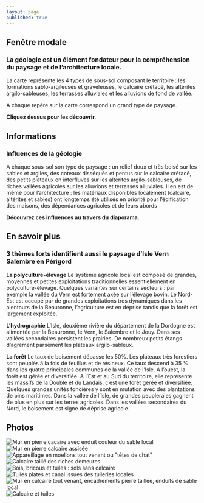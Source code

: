 ```yaml
---
layout: page
published: true
---
```


## Fenêtre modale
### **La géologie est un élément fondateur pour la compréhension du paysage et de l’architecture locale.**

La carte représente les 4 types de sous-sol composant le territoire : les formations sablo-argileuses et graveleuses, le calcaire crétacé, les altérites argilo-sableuses, les terrasses alluviales et les alluvions de fond de vallée.

A chaque repère sur la carte correspond un grand type de paysage.

**Cliquez dessus pour les découvrir.**


## Informations
### Influences de la géologie

A chaque sous-sol son type de paysage : un relief doux et très boisé sur les sables et argiles,  des coteaux disséqués et pentus sur le calcaire crétacé, des petits plateaux en interfluves sur les altérites argilo-sableuses, de riches vallées agricoles sur les alluvions et terrasses alluviales.
Il en est de même pour l’architecture : les matériaux disponibles localement (calcaire, altérites et sables) ont longtemps été utilisés en priorité pour l’édification des maisons, des dépendances agricoles et de leurs abords 

**Découvrez ces influences au travers du diaporama.**

## En savoir plus
### **3 thèmes forts identifient aussi le paysage d’Isle Vern Salembre en Périgord**

**La polyculture-élevage**
Le système agricole local est composé de grandes, moyennes et petites exploitations traditionnelles essentiellement en polyculture-élevage. Quelques variantes sur certains secteurs : par exemple la vallée du Vern est fortement axée sur l’élevage bovin. Le Nord-Est est occupé par de grandes exploitations très dynamiques dans les alentours de la Beauronne, l’agriculture est en déprise tandis que la forêt est largement exploitée.

**L’hydrographie**
L’Isle, deuxième rivière du département de la Dordogne est alimentée par la Beauronne, le Vern, le Salembre et le Jouy. Dans ses vallées secondaires persistent les prairies. De nombreux  petits étangs d’agrément parsèment les plateaux argilo-sableux.

**La forêt**
Le taux de boisement dépasse les 50%. Les plateaux très forestiers sont peuplés à la fois de feuillus et de résineux. Ce taux descend à 35 % dans les quatre principales communes de la vallée de l’Isle.
A l’ouest, la forêt est gérée et diversifiée. A l’Est et au Sud du territoire, elle représente les massifs de la Double et du Landais, c’est une forêt gérée et diversifiée. Quelques grandes unités foncières y sont en mutation avec des plantations de pins maritimes. 
Dans la vallée de l’Isle, de grandes peupleraies gagnent de plus en plus sur les terres agricoles. Dans les vallées secondaires du Nord, le boisement est signe de déprise agricole.

## Photos
![Mur en pierre cacaire avec enduit couleur du sable local](data/images/1/geographie/1_geographie_1.jpg)
![Mur en pierre calcaire assisée](data/images/1/geographie/1_geographie_2.jpg)
![Appareillage en moellons tout venant ou "têtes de chat"](data/images/1/geographie/1_geographie_3.jpg)
![Calcaire taillé des riches demeures](data/images/1/geographie/1_geographie_4.jpg)
![Bois, bricous et tuiles : sols sans calcaire](data/images/1/geographie/1_geographie_5.jpg)
![Tuiles plates et canal issues des tuileries locales](data/images/1/geographie/1_geographie_6.jpg)
![Mur en calcaire tout venant, encadrements pierre taillée, enduits de sable local](data/images/1/geographie/1_geographie_7.jpg)
![Calcaire et tuiles ](data/images/1/geographie/1_geographie_8.jpg)